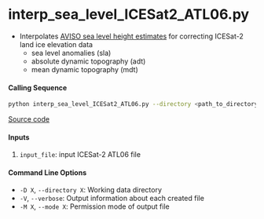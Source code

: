 interp_sea_level_ICESat2_ATL06.py
=================================

- Interpolates [AVISO sea level height estimates](https://www.aviso.altimetry.fr/en/data/products/sea-surface-height-products/) for correcting ICESat-2 land ice elevation data
    * sea level anomalies (sla)
    * absolute dynamic topography (adt)
    * mean dynamic topography (mdt)

#### Calling Sequence
```bash
python interp_sea_level_ICESat2_ATL06.py --directory <path_to_directory> input_file
```
[Source code](https://github.com/tsutterley/read-ICESat-2/blob/main/scripts/interp_sea_level_ICESat2_ATL06.py)

#### Inputs
1. `input_file`: input ICESat-2 ATL06 file

#### Command Line Options
- `-D X`, `--directory X`: Working data directory
- `-V`, `--verbose`: Output information about each created file
- `-M X`, `--mode X`: Permission mode of output file
